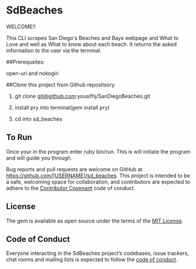 # SdBeaches
 
WELCOME!! 

This CLI scrapes San Diego's Beaches and Bays webpage and What to Love and well as What to know about each beach. It returns the asked informaiton to the user via the terminal. 

##Prerequsites:

open-uri and nokogiri

##Clone this project from Github repositsory 

1. git clone git@github.com:yousifhj/SanDiegoBeaches.git

2. install pry into terminal(gem install pry)

3. cd into sd_beaches

## To Run 

Once your in the program enter ruby bin/run. This is will initiate the program and will guide you through. 


Bug reports and pull requests are welcome on GitHub at https://github.com/[USERNAME]/sd_beaches. This project is intended to be a safe, welcoming space for collaboration, and contributors are expected to adhere to the [Contributor Covenant](http://contributor-covenant.org) code of conduct.

## License

The gem is available as open source under the terms of the [MIT License](https://opensource.org/licenses/MIT).

## Code of Conduct

Everyone interacting in the SdBeaches project’s codebases, issue trackers, chat rooms and mailing lists is expected to follow the [code of conduct](https://github.com/[USERNAME]/sd_beaches/blob/master/CODE_OF_CONDUCT.md).
